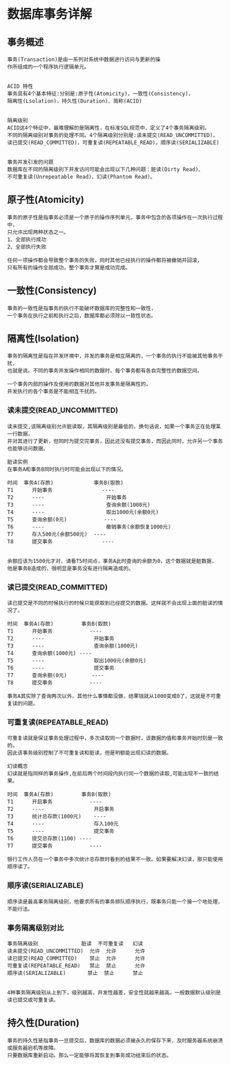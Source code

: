# 数据库事务详解
## 事务概述
	事务(Transaction)是由一系列对系统中数据进行访问与更新的操
	作所组成的一个程序执行逻辑单元。

	
	ACID 特性
	事务具有4个基本特征:分别是:原子性(Atomicity)，一致性(Consistency)，
	隔离性(Lsolation)，持久性(Duration)、简称(ACID)

	
	隔离级别
	ACID这4个特征中，最难理解的是隔离性，在标准SQL规范中，定义了4个事务隔离级别，
	不同的隔离级别对事务的处理不同。4个隔离级别分别是:读未提交(READ_UNCOMMITTED)，
	读已提交(READ_COMMITTED)，可重复读(REPEATABLE_READ)，顺序读(SERIALIZABLE)
	
	
	事务并发引发的问题
	数据库在不同的隔离级别下并发访问可能会出现以下几种问题：脏读(Dirty Read)、
	不可重复读(Unrepeatable Read)、幻读(Phantom Read)。
	
	
## 原子性(Atomicity)
	事务的原子性是指事务必须是一个原子的操作序列单元，事务中包含的各项操作在一次执行过程中，
	只允许出现两种状态之一。
	1、全部执行成功
	2、全部执行失败
	
	任何一项操作都会导致整个事务的失败，同时其他已经执行的操作都将被撤销并回滚，
	只有所有的操作全部成功，整个事务才算是成功完成。

## 一致性(Consistency)
	事务的一致性是指事务的执行不能破坏数据库的完整性和一致性，
	一个事务在执行之前和执行之后，数据库都必须除以一致性状态。

## 隔离性(lsolation)
	事务的隔离性是指在并发环境中，并发的事务是相互隔离的，一个事务的执行不能被其他事务干扰，
	也就是说。不同的事务并发操作相同的数据时，每个事务都有各自完整性的数据空间。
	
	一个事务内部的操作及使用的数据对其他并发事务是隔离性的，
	并发执行的各个事务是不能相互干扰的。
	
	
### 读未提交(READ_UNCOMMITTED)
	读未提交,该隔离级别允许脏读取，其隔离级别是最低的，换句话说，如果一个事务正在处理某一行数据，
	并对其进行了更新，但同时为提交完事务，因此还没有提交事务，而因此同时，允许另一个事务也能够访问数据。
	
	脏读实例
	在事务A和事务B同时执行时可能会出现以下的情况。
	
	时间	事务A(存款)				事务B(取款)
	T1		开始事务				----
	T2		----					开始事务
	T3		----					查询余额(1000元)
	T4		----					取出1000元(余额0元)
	T5		查询余额(0元)			----
	T6		----					撤销事务(余额恢复1000元)
	T7		存入500元(余额500元)	----
	T8		提交事务				----
	
	
	余额应该为1500元才对，请看T5时间点，事务A此时查询的余额为0，这个数据就是脏数据，
	他是事务B造成的，很明显是事务没有进行隔离造成的。
	
### 读已提交(READ_COMMITTED)
	读已提交是不同的时候执行的时候只能获取到已经提交的数据。这样就不会出现上面的脏读的情况了。
	
	时间	事务A(存款)			事务B(取款)
	T1		开始事务			----
	T2		----				开始事务
	T3		----				查询余额(1000元)
	T4		查询余额(1000元)	----
	T5		----				取出1000元(余额0元)
	T6		----				提交事务
	T7		查询余额(0元)		----
	T8		提交事务			----
	
	事务A其实除了查询两次以外，其他什么事情都没做，结果钱就从1000变成0了，这就是不可重复读的问题。
	
### 可重复读(REPEATABLE_READ)
	可重复读就是保证事务处理过程中，多次读取同一个数据时，该数据的值和事务开始时刻是一致的。
	因此该事务级别控制了不可重复读和脏读，但是哟额能出现幻读的数据。
	
	幻读概念
	幻读就是指同样的事务操作,在前后两个时间段内执行同一个数据的读取,可能出现不一致的结果。
	
	时间	事务A(存款)			事务B(取款)
	T1		开启事务			----
	T2		----				开启事务
	T3		统计总存款(1000元)	----
	T4		----				存入100元
	T5		----				提交事务
	T6		提交总存款(1100)	----
	T7		提交事务			----
	
	银行工作人员在一个事务中多次统计总存款时看到的结果不一致。如果要解决幻读，那只能使用顺序读了。
	
### 顺序读(SERIALIZABLE)
	顺序读是最高事务隔离级别，他要求所有的事务排队顺序执行，既事务只能一个接一个地处理，不能行法。

### 事务隔离级别对比

	事务隔离级别				脏读	不可重复读	幻读
	读未提交(READ_UNCOMMITTED)	允许	允许		允许
	读已提交(READ_COMMITTED)	禁止	允许		允许
	可重复读(REPEATABLE_READ)	禁止	禁止		允许
	顺序读(SERIALIZABLE)		禁止	禁止		禁止


	4种事务隔离级别从上到下，级别越高，并发性越差，安全性就越来越高。一般数据默认级别是读已提交或可重复读。
	
## 持久性(Duration)
	事务的持久性是指事务一旦提交后，数据库的数据必须被永久的保存下来，及时服务器系统崩溃或服务器宕机等故障。
	只要数据库重新启动。那么一定能够将其恢复到事务成功结束后的状态。
	